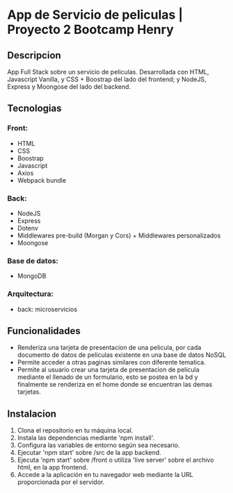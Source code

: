 # App de Servicio de peliculas | Proyecto 2 Bootcamp Henry

## Descripcion
App Full Stack sobre un servicio de peliculas. Desarrollada con HTML, Javascript Vanilla, y CSS + Boostrap del lado del frontend; y NodeJS, Express y Moongose del lado del backend.

## Tecnologias
### Front:
- HTML
- CSS
- Boostrap
- Javascript
- Axios
- Webpack bundle

### Back:
- NodeJS
- Express
- Dotenv
- Middlewares pre-build (Morgan y Cors) + Middlewares personalizados
- Moongose

### Base de datos:
- MongoDB

### Arquitectura:
-  back: microservicios

## Funcionalidades

- Renderiza una tarjeta de presentacion de una pelicula, por cada documento de datos de peliculas existente en una base de datos NoSQL
- Permite acceder a otras paginas similares con diferente tematica.
- Permite al usuario crear una tarjeta de presentacion de pelicula mediante el llenado de un formulario, esto se postea en la bd y finalmente se renderiza en el home donde se encuentran las demas tarjetas.

## Instalacion

1. Clona el repositorio en tu máquina local.
2. Instala las dependencias mediante 'npm install'.
3. Configura las variables de entorno según sea necesario.
4. Ejecutar 'npm start' sobre /src de la app backend.
5. Ejecuta 'npm start' sobre /front o utiliza 'live server' sobre el archivo html, en la app frontend.
6. Accede a la aplicación en tu navegador web mediante la URL proporcionada por el servidor.
